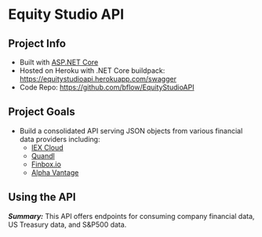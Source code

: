 # Equity Studio API

## Project Info
- Built with [ASP.NET Core](https://docs.microsoft.com/en-us/aspnet/core/?view=aspnetcore-2.2) 
- Hosted on Heroku with .NET Core buildpack: https://equitystudioapi.herokuapp.com/swagger
- Code Repo: https://github.com/bflow/EquityStudioAPI

## Project Goals
- Build a consolidated API serving JSON objects from various financial data providers including: 
  - [IEX Cloud](https://iexcloud.io/docs/api/) 
  - [Quandl](https://www.quandl.com/search?filters=%5B%22Free%22%5D)
  - [Finbox.io](https://finbox.com/)
  - [Alpha Vantage](https://www.alphavantage.co/documentation/)

## Using the API
**_Summary:_** 
This API offers endpoints for consuming company financial data, US Treasury data, and S&P500 data.

